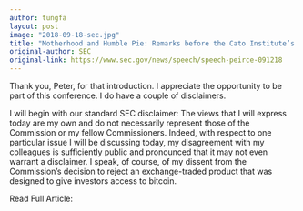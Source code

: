 ```yaml
---
author: tungfa
layout: post
image: "2018-09-18-sec.jpg"
title: "Motherhood and Humble Pie: Remarks before the Cato Institute’s FinTech Unbound Conference"
original-author: SEC
original-link: https://www.sec.gov/news/speech/speech-peirce-091218
---
```


Thank you, Peter, for that introduction.  I appreciate the opportunity to be part of this conference.  I do have a couple of disclaimers. 

I will begin with our standard SEC disclaimer: The views that I will express today are my own and do not necessarily represent those of the Commission or my fellow Commissioners.  Indeed, with respect to one particular issue I will be discussing today, my disagreement with my colleagues is sufficiently public and pronounced that it may not even warrant a disclaimer.  I speak, of course, of my dissent from the Commission’s decision to reject an exchange-traded product that was designed to give investors access to bitcoin.

Read Full Article:
